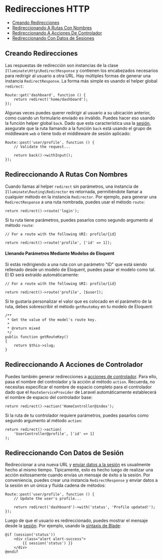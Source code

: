 # Redirecciones HTTP

- [Creando Redirecciones](#creating-redirects)
- [Redireccionando A Rutas Con Nombres](#redirecting-named-routes)
- [Redireccionando A Acciones De Controlador](#redirecting-controller-actions)
- [Redireccionando Con Datos de Sesiones](#redirecting-with-flashed-session-data)

<a name="creating-redirects"></a>
## Creando Redirecciones

Las respuestas de redirección son instancias de la clase `Illuminate\Http\RedirectResponse` y contienen los encabezados necesarios para redirigir al usuario a otra URL. Hay múltiples formas de generar una instancia `RedirectResponse`. La forma más simple es usando el helper global `redirect`:

    Route::get('dashboard', function () {
        return redirect('home/dashboard');
    });

Algunas veces puedes querer redirigir al usuario a su ubicación anterior, como cuando un formulario enviado es inválido. Puedes hacer eso usando la función helper global `back`. Dado que esta característica usa la [sesión](/docs/{{version}}/session), asegurate que la ruta llamando a la función `back` está usando el grupo de middleware `web` o tiene todo el middleware de sesión aplicado:

    Route::post('user/profile', function () {
        // Validate the request...

        return back()->withInput();
    });

<a name="redirecting-named-routes"></a>
## Redireccionando A Rutas Con Nombres

Cuando llamas al helper `redirect` sin parámetros, una instancia de `Illuminate\Routing\Redirector` es retornada, permitiéndote llamar a cualquier método en la instancia `Redirector`. Por ejemplo, para generar una `RedirectResponse` a una ruta nombrada, puedes usar el método `route`: 

    return redirect()->route('login');

Si tu ruta tiene parámetros, puedes pasarlos como segundo argumento al método `route`:

    // For a route with the following URI: profile/{id}

    return redirect()->route('profile', ['id' => 1]);

#### Llenando Parámetros Mediante Modelos de Eloquent

Si estás redirigiendo a una ruta con un parámetro "ID" que está siendo rellenado desde un modelo de Eloquent, puedes pasar el modelo como tal. El ID será extraído automáticamente:

    // For a route with the following URI: profile/{id}

    return redirect()->route('profile', [$user]);

Si te gustaría personalizar el valor que es colocado en el parámetro de la ruta, debes sobrescribir el método `getRouteKey` en tu modelo de Eloquent:

    /**
     * Get the value of the model's route key.
     *
     * @return mixed
     */
    public function getRouteKey()
    {
        return $this->slug;
    }

<a name="redirecting-controller-actions"></a>
## Redireccionando A Acciones de Controlador

Puedes también generar redirecciones a [acciones de controlador](/docs/{{version}}/controllers). Para ello, pasa el nombre del controlador y la acción al método `action`. Recuerda, no necesitas especificar el nombre de espacio completo para el controlador dado que el `RouteServiceProvider` de Laravel automáticamente establecerá el nombre de espacio del controlador base:

    return redirect()->action('HomeController@index');

Si la ruta de tu controlador requiere parámetros, puedes pasarlos como segundo argumento al método `action`:

    return redirect()->action(
        'UserController@profile', ['id' => 1]
    );

<a name="redirecting-with-flashed-session-data"></a>
## Redireccionando Con Datos de Sesión

Redireccionar a una nueva URL y [enviar datos a la sesión](/docs/{{version}}/session#flash-data) es usualmente hecho al mismo tiempo. Típicamente, esto es hecho luego de realizar una acción exitosamente cuando envías un mensaje de éxito a la sesión. Por conveniencia, puedes crear una instancia `RedirectResponse` y enviar datos a la sesión en un única y fluida cadena de métodos: 

    Route::post('user/profile', function () {
        // Update the user's profile...

        return redirect('dashboard')->with('status', 'Profile updated!');
    });

Luego de que el usuario es redireccionado, puedes mostrar el mensaje desde la [sesión](/docs/{{version}}/session). Por ejemplo, usando la [síntaxis de Blade](/docs/{{version}}/blade):

    @if (session('status'))
        <div class="alert alert-success">
            {{ session('status') }}
        </div>
    @endif
